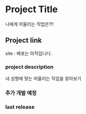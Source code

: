 # Project Title
나에게 어울리는 직업은?!! 

## Project link 
site : 배포는 아직입니다. 

### project description
내 성향에 맞는 어울리는 직업을 찾아보기 

### 추가 개발 예정 


### last release 
